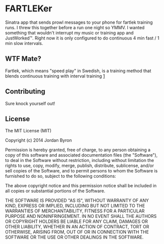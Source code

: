 FARTLEKer
=========

Sinatra app that sends prowl messages to your phone for fartlek training runs. I
threw this together before a run one night so YMMV. I wanted something that
wouldn't interrupt my music or training app and JustWorked™. Right now it is only
configured to do continuous 4 min fast / 1 min slow intervals.

## WTF Mate?

Fartlek, which means "speed play" in Swedish, is a training method that blends
continuous training with interval training [1]

## Contributing

Sure knock yourself out!

## License

The MIT License (MIT)

Copyright (c) 2014 Jordan Byron

Permission is hereby granted, free of charge, to any person obtaining a copy
of this software and associated documentation files (the "Software"), to deal
in the Software without restriction, including without limitation the rights
to use, copy, modify, merge, publish, distribute, sublicense, and/or sell
copies of the Software, and to permit persons to whom the Software is
furnished to do so, subject to the following conditions:

The above copyright notice and this permission notice shall be included in
all copies or substantial portions of the Software.

THE SOFTWARE IS PROVIDED "AS IS", WITHOUT WARRANTY OF ANY KIND, EXPRESS OR
IMPLIED, INCLUDING BUT NOT LIMITED TO THE WARRANTIES OF MERCHANTABILITY,
FITNESS FOR A PARTICULAR PURPOSE AND NONINFRINGEMENT. IN NO EVENT SHALL THE
AUTHORS OR COPYRIGHT HOLDERS BE LIABLE FOR ANY CLAIM, DAMAGES OR OTHER
LIABILITY, WHETHER IN AN ACTION OF CONTRACT, TORT OR OTHERWISE, ARISING FROM,
OUT OF OR IN CONNECTION WITH THE SOFTWARE OR THE USE OR OTHER DEALINGS IN
THE SOFTWARE.

[1]: http://en.wikipedia.org/wiki/Fartlek
